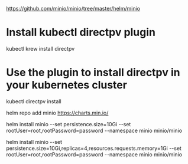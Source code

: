 https://github.com/minio/minio/tree/master/helm/minio

# Install kubectl directpv plugin
kubectl krew install directpv

# Use the plugin to install directpv in your kubernetes cluster
kubectl directpv install

helm repo add minio https://charts.min.io/

helm install minio --set persistence.size=10Gi --set rootUser=root,rootPassword=password --namespace minio  minio/minio

helm install minio --set persistence.size=10Gi,replicas=4,resources.requests.memory=1Gi --set rootUser=root,rootPassword=password --namespace minio  minio/minio

